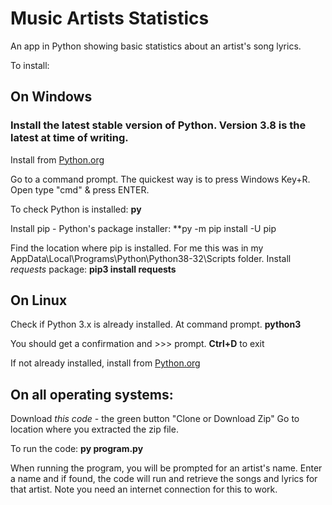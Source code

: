 # Music Artists Statistics

An app in Python showing basic statistics about an artist's song lyrics.

To install:
## On Windows

### Install the latest stable version of Python. Version 3.8 is the latest at time of writing.
Install from [Python.org](https://www.python.org/)

Go to a command prompt. The quickest way is to press Windows Key+R. Open type "cmd" & press ENTER.

To check Python is installed:
**py**

Install pip - Python's package installer:
**py -m pip install -U pip

Find the location where pip is installed. For me this was in my AppData\Local\Programs\Python\Python38-32\Scripts folder.
Install *requests* package:
**pip3 install requests**

## On Linux
Check if Python 3.x is already installed.
At command prompt.
**python3**

You should get a confirmation and >>> prompt.
**Ctrl+D** to exit

If not already installed, install from [Python.org](https://www.python.org/)

## On all operating systems:
Download *this code* - the green button "Clone or Download Zip"
Go to location where you extracted the zip file.

To run the code:
**py program.py**

When running the program, you will be prompted for an artist's name.
Enter a name and if found, the code will run and retrieve the songs and lyrics for that artist.
Note you need an internet connection for this to work.

